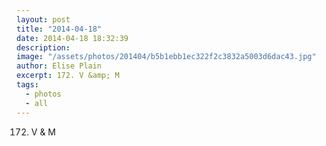 ```yaml
---
layout: post
title: "2014-04-18"
date: 2014-04-18 18:32:39
description: 
image: "/assets/photos/201404/b5b1ebb1ec322f2c3832a5003d6dac43.jpg"
author: Elise Plain
excerpt: 172. V &amp; M
tags: 
  - photos
  - all
---
```


172. V &amp; M
<p></p>
